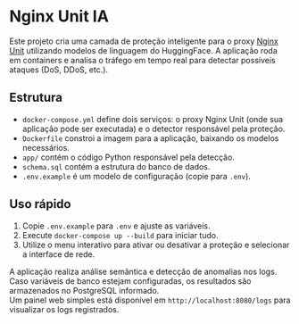 # Nginx Unit IA

Este projeto cria uma camada de proteção inteligente para o proxy [Nginx Unit](https://unit.nginx.org/) utilizando modelos de linguagem do HuggingFace. A aplicação roda em containers e analisa o tráfego em tempo real para detectar possíveis ataques (DoS, DDoS, etc.).

## Estrutura
- `docker-compose.yml` define dois serviços: o proxy Nginx Unit (onde sua aplicação pode ser executada) e o detector responsável pela proteção.
- `Dockerfile` constroi a imagem para a aplicação, baixando os modelos necessários.
- `app/` contém o código Python responsável pela detecção.
- `schema.sql` contém a estrutura do banco de dados.
- `.env.example` é um modelo de configuração (copie para `.env`).

## Uso rápido
1. Copie `.env.example` para `.env` e ajuste as variáveis.
2. Execute `docker-compose up --build` para iniciar tudo.
3. Utilize o menu interativo para ativar ou desativar a proteção e selecionar a interface de rede.

A aplicação realiza análise semântica e detecção de anomalias nos logs. Caso variáveis de banco estejam configuradas, os resultados são armazenados no PostgreSQL informado.\
Um painel web simples está disponível em `http://localhost:8080/logs` para visualizar os logs registrados.
